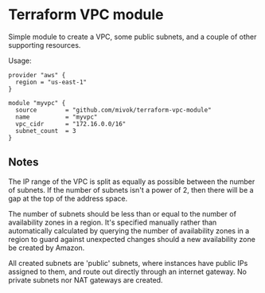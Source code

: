 # Terraform VPC module

Simple module to create a VPC, some public subnets, and a couple of other
supporting resources.

Usage:

```
provider "aws" {
  region = "us-east-1"
}

module "myvpc" {
  source        = "github.com/mivok/terraform-vpc-module"
  name          = "myvpc"
  vpc_cidr      = "172.16.0.0/16"
  subnet_count  = 3
}
```

## Notes

The IP range of the VPC is split as equally as possible between the number of
subnets. If the number of subnets isn't a power of 2, then there will be a gap
at the top of the address space.

The number of subnets should be less than or equal to the number of
availability zones in a region. It's specified manually rather than
automatically calculated by querying the number of availability zones in a
region to guard against unexpected changes should a new availability zone be
created by Amazon.

All created subnets are 'public' subnets, where instances have public IPs
assigned to them, and route out directly through an internet gateway. No
private subnets nor NAT gateways are created.
